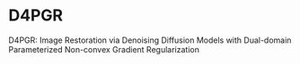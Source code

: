 # D4PGR
D4PGR: Image Restoration via Denoising Diffusion Models with Dual-domain Parameterized Non-convex Gradient Regularization
